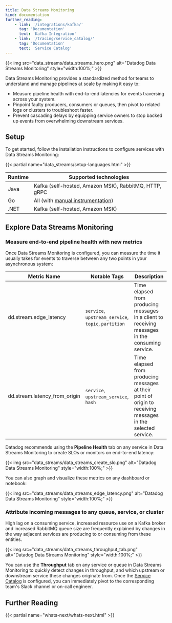 ```yaml
---
title: Data Streams Monitoring
kind: documentation
further_reading:
    - link: '/integrations/kafka/'
      tag: 'Documentation'
      text: 'Kafka Integration'
    - link: '/tracing/service_catalog/'
      tag: 'Documentation'
      text: 'Service Catalog'
---
```


{{< img src="data_streams/data_streams_hero.png" alt="Datadog Data Streams Monitoring" style="width:100%;" >}}

Data Streams Monitoring provides a standardized method for teams to understand and manage pipelines at scale by making it easy to:
* Measure pipeline health with end-to-end latencies for events traversing across your system.
* Pinpoint faulty producers, consumers or queues, then pivot to related logs or clusters to troubleshoot faster.
* Prevent cascading delays by equipping service owners to stop backed up events from overwhelming downstream services.

## Setup

To get started, follow the installation instructions to configure services with Data Streams Monitoring:

{{< partial name="data_streams/setup-languages.html" >}}

| Runtime | Supported technologies |
|---|----|
| Java | Kafka (self-hosted, Amazon MSK), RabbitMQ, HTTP, gRPC |
| Go | All (with [manual instrumentation][1]) |
| .NET | Kafka (self-hosted, Amazon MSK) |


## Explore Data Streams Monitoring

### Measure end-to-end pipeline health with new metrics

Once Data Streams Monitoring is configured, you can measure the time it usually takes for events to traverse between any two points in your asynchronous system:

| Metric Name | Notable Tags | Description |
|---|---|-----|
| dd.stream.edge_latency | `service`, `upstream_service`, `topic`, `partition` | Time elapsed from producing messages in a client to receiving messages in the consuming service. |
| dd.stream.latency_from_origin | `service`, `upstream_service`, `hash` | Time elapsed from producing messages at their point of origin to receiving messages in the selected service. |

Datadog recommends using the **Pipeline Health** tab on any service in Data Streams Monitoring to create SLOs or monitors on end-to-end latency:

{{< img src="data_streams/data_streams_create_slo.png" alt="Datadog Data Streams Monitoring" style="width:100%;" >}}

You can also graph and visualize these metrics on any dashboard or notebook:

{{< img src="data_streams/data_streams_edge_latency.png" alt="Datadog Data Streams Monitoring" style="width:100%;" >}}

### Attribute incoming messages to any queue, service, or cluster

High lag on a consuming service, increased resource use on a Kafka broker and increased RabbitMQ queue size are frequently explained by changes in the way adjacent services are producing to or consuming from these entities.

{{< img src="data_streams/data_streams_throughput_tab.png" alt="Datadog Data Streams Monitoring" style="width:100%;" >}}

You can use the **Throughput** tab on any service or queue in Data Streams Monitoring to quickly detect changes in throughput, and which upstream or downstream service these changes originate from. Once the [Service Catalog][2] is configured, you can immediately pivot to the corresponding team's Slack channel or on-call engineer.

## Further Reading

{{< partial name="whats-next/whats-next.html" >}}

[1]: /data_streams/go#manual-instrumentation
[2]: /tracing/service_catalog/
